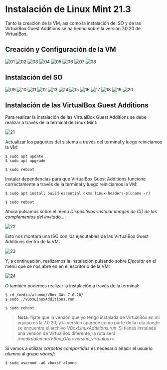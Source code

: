 # Instalación de Linux Mint 21.3

Tanto la creación de la VM, así como la instalación del SO y de las VirtualBox Guest Additions se ha hecho sobre la versión 7.0.20 de VirtualBox.

## Creación y Configuración de la VM

![][01]
![][02]
![][03]
![][04]
![][05]
![][06]
![][07]
![][08]

## Instalación del SO

![][09]
![][10]
![][11]
![][12]
![][13]
![][14]
![][15]
![][16]
![][17]
![][18]
![][19]
![][20]

## Instalación de las VirtualBox Guest Additions

Para realizar la instalación de las VirtualBox Guest Additions se debe realizar a través de la terminal de Linux Mint:

![][21]

Actualizar los paquetes del sistema a través del terminal y luego reiniciamos la VM:

```
$ sudo apt update
$ sudo apt upgrade

$ sudo reboot
```

Instalar dependencias para que VirtualBox Guest Additions funcione correctamente a través de la terminal y luego reiniciamos la VM:

```
$ sudo apt install build-essential dkms linux-headers-$(uname -r)

$ sudo reboot
```

Ahora pulsamos sobre el menú _Dispositivos-Instalar imagen de CD de los complementos del invitado..._:

![][22]

Esto nos montará una ISO con los ejecutables de las VirtualBox Guest Additions dentro de la VM:

![][23]

Y, a continuación, realizamos la instalación pulsando sobre _Ejecutar_ en el menú que se nos abre en en el escritorio de la VM:

![][24]

O también podemos realizar la instalación a través de la terminal:

```
$ cd /media/alumno/VBox_GAs_7.0.20/
$ sudo ./VBoxLinuxAdditions.run

$ sudo reboot
```

> __Nota__: fíjate que la versión que yo tengo instalada de VirtualBox en mi equipo es la 7.0.20, y la versión aparece como parte de la ruta donde se encuentra el archivo _VBoxLinuxAdditions.run_. Si tienes instalada una versión de VirtualBox diferente, la ruta será _/media/alumno/_VBox_GAs_\<version_virtualbox\>_.

Si vamos a utilizar _carpetas compartidas_ es necesario añadir el usuario _alumno_ al grupo _vboxsf_:

```
$ sudo usermod -aG vboxsf alumno
```

[01]: ../img/linux-mint21.3/vm01.png "01"
[02]: ../img/linux-mint21.3/vm02.png "02"
[03]: ../img/linux-mint21.3/vm03.png "03"
[04]: ../img/linux-mint21.3/vm04.png "04"
[05]: ../img/linux-mint21.3/vm05.png "05"
[06]: ../img/linux-mint21.3/vm06.png "06"
[07]: ../img/linux-mint21.3/vm07.png "07"
[08]: ../img/linux-mint21.3/vm08.png "08"
[09]: ../img/linux-mint21.3/so01.png "09"
[10]: ../img/linux-mint21.3/so02.png "10"
[11]: ../img/linux-mint21.3/so03.png "11"
[12]: ../img/linux-mint21.3/so04.png "12"
[13]: ../img/linux-mint21.3/so05.png "13"
[14]: ../img/linux-mint21.3/so06.png "14"
[15]: ../img/linux-mint21.3/so07.png "15"
[16]: ../img/linux-mint21.3/so08.png "16"
[17]: ../img/linux-mint21.3/so09.png "17"
[18]: ../img/linux-mint21.3/so10.png "18"
[19]: ../img/linux-mint21.3/so11.png "19"
[20]: ../img/linux-mint21.3/so12.png "20"
[21]: ../img/linux-mint21.3/terminal-icon.png "21"
[22]: ../img/linux-mint21.3/install-vbox-ga-from-menu01.png "22"
[23]: ../img/linux-mint21.3/install-vbox-ga-from-menu02.png "23"
[24]: ../img/linux-mint21.3/install-vbox-ga-from-menu03.png "24"
